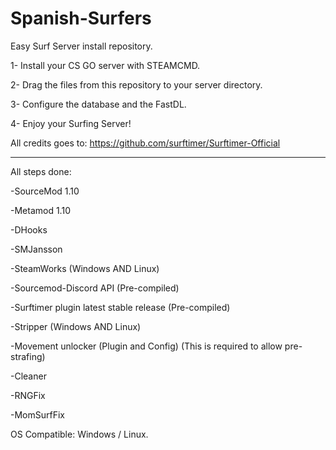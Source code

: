 # Spanish-Surfers
Easy Surf Server install repository.

1- Install your CS GO server with STEAMCMD.

2- Drag the files from this repository to your server directory.

3- Configure the database and the FastDL.

4- Enjoy your Surfing Server!

All credits goes to: https://github.com/surftimer/Surftimer-Official

-------------------------------------------------------------------------------

All steps done:


-SourceMod 1.10

-Metamod 1.10

-DHooks

-SMJansson

-SteamWorks (Windows AND Linux)

-Sourcemod-Discord API (Pre-compiled)

-Surftimer plugin latest stable release (Pre-compiled)

-Stripper (Windows AND Linux)

-Movement unlocker (Plugin and Config) (This is required to allow pre-strafing)

-Cleaner

-RNGFix

-MomSurfFix


OS Compatible: Windows / Linux.
